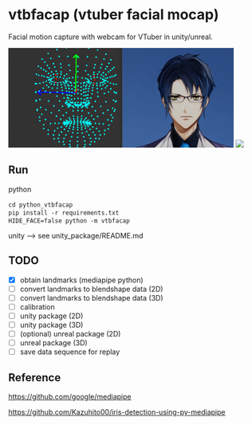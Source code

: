 # vtbfacap (vtuber facial mocap)
Facial motion capture with webcam for VTuber in unity/unreal.

<img src="images\live2d_mouth.gif" height="200">
<img src="images\live2d_eye.gif" height="200">

## Run
python
```
cd python_vtbfacap
pip install -r requirements.txt
HIDE_FACE=false python -m vtbfacap
```

unity --> see unity_package/README.md

## TODO
- [x] obtain landmarks (mediapipe python)
- [ ] convert landmarks to blendshape data (2D)
- [ ] convert landmarks to blendshape data (3D)
- [ ] calibration
- [ ] unity package (2D)
- [ ] unity package (3D)
- [ ] (optional) unreal package (2D)
- [ ] unreal package (3D)
- [ ] save data sequence for replay

## Reference
https://github.com/google/mediapipe

https://github.com/Kazuhito00/iris-detection-using-py-mediapipe
